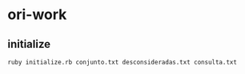 # ori-work


## initialize
```
ruby initialize.rb conjunto.txt desconsideradas.txt consulta.txt
```

